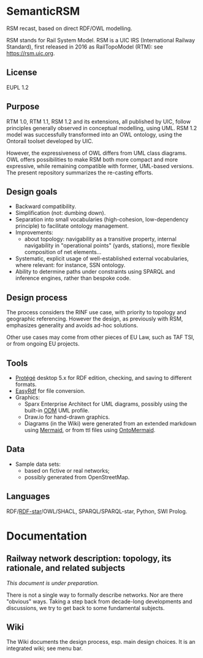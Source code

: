 # SemanticRSM
RSM recast, based on direct RDF/OWL modelling.

RSM stands for Rail System Model. RSM is a UIC IRS (International Railway Standard), first released in 2016 as RailTopoModel (RTM): see https://rsm.uic.org.

## License
EUPL 1.2 

## Purpose
RTM 1.0, RTM 1.1, RSM 1.2 and its extensions, all published by UIC, follow principles generally observed in conceptual modelling, 
using UML. RSM 1.2 model was successfully transformed into an OWL ontology, using the Ontorail toolset developed by UIC.

However, the expressiveness of OWL differs from UML class diagrams. OWL offers possibilities to make RSM both more compact and more expressive, while remaining compatible with former, UML-based versions. The present repository summarizes the re-casting efforts.

## Design goals
* Backward compatibility.
* Simplification (not: dumbing down).
* Separation into small vocabularies (high-cohesion, low-dependency principle) to facilitate ontology management.
* Improvements:
    - about topology: navigability as a transitive property, internal navigability in "operational points" (yards, stations), more flexible composition of net elements...
* Systematic, explicit usage of well-established external vocabularies, where relevant: for instance, SSN ontology.
* Ability to determine paths under constraints using SPARQL and inference engines, rather than bespoke code.

## Design process
The process considers the RINF use case, with priority to topology and geographic referencing. However the design, as previously with RSM, emphasizes generality and avoids ad-hoc solutions.

Other use cases may come from other pieces of EU Law, such as TAF TSI, or from ongoing EU projects.

## Tools
* [Protégé](https://protege.stanford.edu/) desktop 5.x for RDF edition, checking, and saving to different formats.
* [EasyRdf](https://www.easyrdf.org/converter) for file conversion.
* Graphics:
    - Sparx Enterprise Architect for UML diagrams, possibly using the built-in [ODM](https://www.omg.org/odm/) UML profile.
    - Draw.io for hand-drawn graphics.
    - Diagrams (in the Wiki) were generated from an extended markdown using [Mermaid](https://github.com/mermaid-js/mermaid), or from ttl files using [OntoMermaid](https://github.com/floresbakker/OntoMermaid).
 
## Data
* Sample data sets:
    - based on fictive or real networks;
    - possibly generated from OpenStreetMap.

## Languages
RDF/[RDF-star](https://www.w3.org/2022/08/rdf-star-wg-charter/)/OWL/SHACL, SPARQL/SPARQL-star, Python, SWI Prolog.

# Documentation
## Railway network description: topology, its rationale, and related subjects
_This document is under preparation._

There is not a single way to formally describe networks. Nor are there "obvious" ways. Taking a step back from decade-long developments and discussions, we try to get back to some fundamental subjects.

## Wiki
The Wiki documents the design process, esp. main design choices. It is an integrated wiki; see menu bar.
